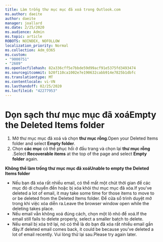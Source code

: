 ```yaml
---
title: Làm trống thư mục mục đã xoá trong Outlook.com
ms.author: daeite
author: daeite
manager: joallard
ms.date: 2/25/2020
ms.audience: Admin
ms.topic: article
ROBOTS: NOINDEX, NOFOLLOW
localization_priority: Normal
ms.collection: Adm_O365
ms.custom:
- "9000751"
- "2689"
ms.openlocfilehash: 82a336cff5e7bbde59d99acf91e5375fd3493474
ms.sourcegitcommit: b20f110ca1002e7e190632cabb914e7825b1dbfc
ms.translationtype: MT
ms.contentlocale: vi-VN
ms.lasthandoff: 02/25/2020
ms.locfileid: "42277953"
---
```

# <a name="empty-the-deleted-items-folder"></a><span data-ttu-id="5b3b3-102">Dọn sạch thư mục mục đã xoá</span><span class="sxs-lookup"><span data-stu-id="5b3b3-102">Empty the Deleted Items folder</span></span>

1. <span data-ttu-id="5b3b3-103">Mở thư mục mục đã xoá và chọn **thư mục rỗng**.</span><span class="sxs-lookup"><span data-stu-id="5b3b3-103">Open your Deleted Items folder and select **Empty folder**.</span></span>
2. <span data-ttu-id="5b3b3-104">Chọn **các mục** có thể phục hồi ở đầu trang và chọn lại **thư mục rỗng** .</span><span class="sxs-lookup"><span data-stu-id="5b3b3-104">Select **Recoverable items** at the top of the page and select **Empty folder** again.</span></span>

<span data-ttu-id="5b3b3-105">**Không thể làm trống thư mục mục đã xoá**</span><span class="sxs-lookup"><span data-stu-id="5b3b3-105">**Unable to empty the Deleted Items folder**</span></span>

- <span data-ttu-id="5b3b3-106">Nếu bạn đã xóa rất nhiều email, có thể mất một chút thời gian để các mục đó di chuyển đến hoặc bị xóa khỏi thư mục mục đã xóa.</span><span class="sxs-lookup"><span data-stu-id="5b3b3-106">If you've deleted a lot of email, it may take some time for those items to move to or be deleted from the Deleted Items folder.</span></span> <span data-ttu-id="5b3b3-107">Để cửa sổ trình duyệt mở trong khi việc xóa diễn ra.</span><span class="sxs-lookup"><span data-stu-id="5b3b3-107">Leave the browser window open while the deleting takes place.</span></span>
- <span data-ttu-id="5b3b3-108">Nếu email vẫn không xoá đúng cách, chọn một lô nhỏ để xoá.</span><span class="sxs-lookup"><span data-stu-id="5b3b3-108">If the email still fails to delete properly, select a smaller batch to delete.</span></span>
- <span data-ttu-id="5b3b3-109">Nếu email bị xóa trở lại, nó có thể là do bạn đã xóa rất nhiều email gần đây.</span><span class="sxs-lookup"><span data-stu-id="5b3b3-109">If deleted email comes back, it could be because you've deleted a lot of email recently.</span></span> <span data-ttu-id="5b3b3-110">Vui lòng thử lại sau.</span><span class="sxs-lookup"><span data-stu-id="5b3b3-110">Please try again later.</span></span>